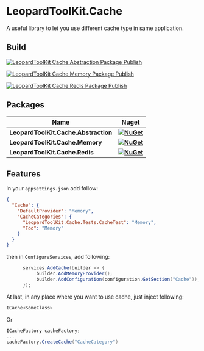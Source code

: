 # LeopardToolKit.Cache
A useful library to let you use different cache type in same application.

## Build
[![LeopardToolKit Cache Abstraction Package Publish](https://github.com/LeopardToolKit/LeopardToolKit.Cache/actions/workflows/Abstraction.yml/badge.svg)](https://github.com/LeopardToolKit/LeopardToolKit.Cache/actions/workflows/Abstraction.yml)

[![LeopardToolKit Cache Memory Package Publish](https://github.com/LeopardToolKit/LeopardToolKit.Cache/actions/workflows/Memory.yml/badge.svg)](https://github.com/LeopardToolKit/LeopardToolKit.Cache/actions/workflows/Memory.yml)

[![LeopardToolKit Cache Redis Package Publish](https://github.com/LeopardToolKit/LeopardToolKit.Cache/actions/workflows/Redis.yml/badge.svg)](https://github.com/LeopardToolKit/LeopardToolKit.Cache/actions/workflows/Redis.yml)

## Packages

| **Name** | **Nuget** |
|----------|:-------------:|
| **LeopardToolKit.Cache.Abstraction** | **[![NuGet](https://buildstats.info/nuget/LeopardToolKit.Cache.Abstraction)](https://www.nuget.org/packages/LeopardToolKit.Cache.Abstraction)**   |
| **LeopardToolKit.Cache.Memory** | **[![NuGet](https://buildstats.info/nuget/LeopardToolKit.Cache.Memory)](https://www.nuget.org/packages/LeopardToolKit.Cache.Memory)**   |
| **LeopardToolKit.Cache.Redis** | **[![NuGet](https://buildstats.info/nuget/LeopardToolKit.Cache.Redis)](https://www.nuget.org/packages/LeopardToolKit.Cache.Redis)**   |

## Features

In your `appsettings.json` add follow:
```json
{
  "Cache": {
    "DefaultProvider": "Memory",
    "CacheCategories": {
      "LeopardToolKit.Cache.Tests.CacheTest": "Memory",
      "Foo": "Memory"
    }
  }
}
```

then in `ConfigureServices`, add following:
```csharp
      services.AddCache(builder => {
           builder.AddMemoryProvider();
           builder.AddConfiguration(configuration.GetSection("Cache"));
      });
```

At last, in any place where you want to use cache, just inject following:
```csharp
ICache<SomeClass>
```
Or
```csharp
ICacheFactory cacheFactory;
...
cacheFactory.CreateCache("CacheCategory")
```

